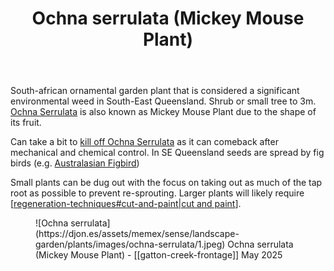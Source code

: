 ﻿---
backlinks:
- title: Plants
  url: /sense/landscape-garden/plants/plants.html
photos:
  1:
    date: 2025-05-24 11:35:17
    description: None
    filename: 48A18F67-DAA2-443A-AFCC-FC0F1DE56E1B.heic
    latitude: -27.538605
    longitude: 152.05580283333333
    memexFilename: images/ochna-serrulata/1.jpeg
    title: None
tags: plants, gardens, weeds
title: Ochna serrulata (Mickey Mouse Plant)
type: plant
---
South-african ornamental garden plant that is considered a significant environmental weed in South-East Queensland. Shrub or small tree to 3m. [Ochna Serrulata](https://en.wikipedia.org/wiki/Ochna_serrulata) is also known as Mickey Mouse Plant due to the shape of its fruit.

Can take a bit to [kill off Ochna Serrulata](https://weeds.org.au/profiles/ochna-mickey-mouse/) as it can comeback after mechanical and chemical control. In SE Queensland seeds are spread by fig birds (e.g.  [Australasian Figbird](/memex/sense/birdwatching/australasianFigbird.md))

Small plants can be dug out with the focus on taking out as much of the tap root as possible to prevent re-sprouting. Larger plants will likely require [[regeneration-techniques#cut-and-paint|cut and paint]].

<figure markdown>
![Ochna serrulata](https://djon.es/assets/memex/sense/landscape-garden/plants/images/ochna-serrulata/1.jpeg)
<caption>Ochna serrulata (Mickey Mouse Plant) - [[gatton-creek-frontage]] May 2025</caption>
</figure>


[//begin]: # "Autogenerated link references for markdown compatibility"
[regeneration-techniques#cut-and-paint|cut and paint]: ../techniques/regeneration-techniques "Regeneration techniques"
[//end]: # "Autogenerated link references"